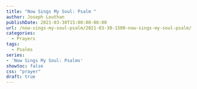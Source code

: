 ```yaml
---
title: "Now Sings My Soul: Psalm "
author: Joseph Louthan
publishDate: 2021-03-30T15:00:00-06:00
url: /now-sings-my-soul-psalm/2021-03-30-1500-now-sings-my-soul-psalm/
categories:
  - Prayers
tags:
  - Psalms
series:
- 'Now Sings My Soul: Psalms'
showtoc: false
css: "prayer"
draft: true
---
```

<div style="font-variant: small-caps;">

</div>

```text
```